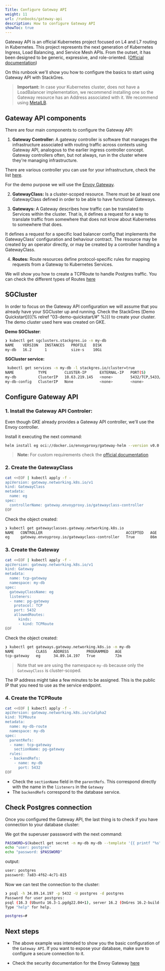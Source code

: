 ```yaml
---
Title: Configure Gateway API 
weight: 11
url: /runbooks/gateway-api
description: How to configure Gateway API
showToc: true
---
```


Gateway API is an official Kubernetes project focused on L4 and L7 routing in Kubernetes. This project represents the next generation of Kubernetes Ingress, Load Balancing, and Service Mesh APIs. From the outset, it has been designed to be generic, expressive, and role-oriented. ([Official documentation](https://gateway-api.sigs.k8s.io/))

On this runbook we'll show you how to configure the basics to start using Gateway API with StackGres.

>**Important:** In case your Kubernetes cluster, does not have a LoadBalancer implementation, we recommend installing one so the Gateway resource has an Address associated with it. We recommend using [MetalLB](https://metallb.universe.tf/installation/).

## Gateway API components

There are four main components to configure the Gateway API:

1. **Gateway Controller:** A gateway controller is software that manages the infrastructure associated with routing traffic across contexts using Gateway API, analogous to the earlier ingress controller concept. Gateway controllers often, but not always, run in the cluster where they're managing infrastructure.

There are various controller you can use for your infrastructure, check the list [here](https://gateway-api.sigs.k8s.io/implementations/#gateway-controller-implementation-status). 

For the demo purpose we will use the [Envoy Gateway](https://gateway.envoyproxy.io/l).

2. **GatewayClass:** Is a cluster-scoped resource. There must be at least one GatewayClass defined in order to be able to have functional Gateways.

3. **Gateways:** A Gateway describes how traffic can be translated to Services within the cluster. That is, it defines a request for a way to translate traffic from somewhere that does not know about Kubernetes to somewhere that does.

It defines a request for a specific load balancer config that implements the GatewayClass’ configuration and behaviour contract. The resource may be created by an operator directly, or may be created by a controller handling a GatewayClass.

4. **Routes:**  Route resources define protocol-specific rules for mapping requests from a Gateway to Kubernetes Services.

We will show you how to create a TCPRoute to handle Postgres traffic. You can check the different types of Routes [here](https://gateway-api.sigs.k8s.io/concepts/api-overview/#route-resources)



## SGCluster

In order to focus on the Gateway API configuration we will assume that you already have your SGCluster up and running. Check the StackGres [Demo Quickstart]({{% relref "03-demo-quickstart/#" %}}) to create your cluster. The demo cluster used here was created on GKE. 

**Demo SGCluster**:

```bash
❯ kubectl get sgclusters.stackgres.io -n my-db 
NAME    VERSION   INSTANCES   PROFILE   DISK
my-db   16.2      1           size-s    10Gi
```

**SGCluster service:** 

```bash
 kubectl get services -n my-db -l stackgres.io/cluster=true
NAME           TYPE        CLUSTER-IP      EXTERNAL-IP   PORT(S)             AGE
my-db          ClusterIP   10.63.219.145   <none>        5432/TCP,5433/TCP   61m
my-db-config   ClusterIP   None            <none>        <none>              61m
```

## Configure Gateway API

### 1. Install the Gateway API Controler:

Even though GKE already provides a Gateway API controller, we'll use the Envoy controller.

Install it executing the next command:

```bash
helm install eg oci://docker.io/envoyproxy/gateway-helm --version v0.0.0-latest -n envoy-gateway-system --create-namespace
```

>**Note:** For custom requirements check the [official documentation](https://gateway.envoyproxy.io/)


### 2. Create the GatewayClass

```bash
cat <<EOF | kubectl apply -f -
apiVersion: gateway.networking.k8s.io/v1
kind: GatewayClass
metadata:
  name: eg
spec:
  controllerName: gateway.envoyproxy.io/gatewayclass-controller
EOF
```

Check the object created:

```bash
❯ kubectl get gatewayclasses.gateway.networking.k8s.io 
NAME   CONTROLLER                                      ACCEPTED   AGE
eg     gateway.envoyproxy.io/gatewayclass-controller   True       86m
```

### 3. Create the Gateway

```bash
cat <<EOF | kubectl apply -f -
apiVersion: gateway.networking.k8s.io/v1
kind: Gateway
metadata:
  name: tcp-gateway
  namespace: my-db
spec:
  gatewayClassName: eg
  listeners:
  - name: pg-gateway
    protocol: TCP
    port: 5432
    allowedRoutes:
      kinds:
      - kind: TCPRoute
EOF
```

Check the object created: 

```bash
❯ kubectl get gateways.gateway.networking.k8s.io -n my-db 
NAME          CLASS   ADDRESS        PROGRAMMED   AGE
tcp-gateway   eg      34.89.14.197   True         72m
```

>Note that we are using the namespace `my-db` because only the `GatewayClass` is cluster-scoped.

The IP address might take a few minutes to be assigned. This is the public IP that you need to use as the service endpoint.


### 4. Create the TCPRoute

```bash
cat <<EOF | kubectl apply -f -
apiVersion: gateway.networking.k8s.io/v1alpha2
kind: TCPRoute
metadata:
  name: my-db-route
  namespace: my-db
spec:
  parentRefs:
  - name: tcp-gateway
    sectionName: pg-gateway
  rules:
  - backendRefs:
    - name: my-db
      port: 5432
EOF
```

- Check the `sectionName` field in the `parentRefs`. This correspond directly with the name in the `listeners` in the `Gateway`
- The `backendRefs` correspond to the database service. 


## Check Postgres connection

Once you configured the Gateway API, the last thing is to check if you have connection to your database cluster:

We got the superuser passsword with the next command:

```bash
PASSWORD=$(kubectl get secret -n my-db my-db --template '{{ printf "%s" (index .data "superuser-password" | base64decode) }}')
echo "user: postgres"
echo "password: $PASSWORD"
```

output:

```bash
user: postgres
password: 7a83-4f62-4c71-815
```

Now we can test the connection to the cluster:


```bash
❯ psql -h 34.89.14.197 -p 5432 -U postgres -d postgres
Password for user postgres: 
psql (16.3 (Ubuntu 16.3-1.pgdg22.04+1), server 16.2 (OnGres 16.2-build-6.31))
Type "help" for help.

postgres=# 
```

## Next steps

- The above example was intended to show you the basic configuration of the `Gateway API`. If you want to expose your database, make sure to configure a secure connection to it.  

- Check the security documentation for the Envoy Gateway [here](https://gateway.envoyproxy.io/latest/tasks/security/)
